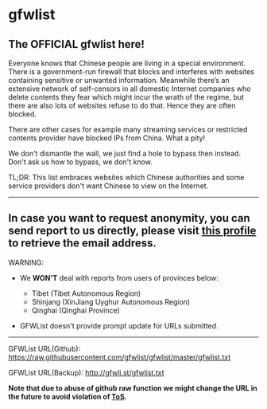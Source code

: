# gfwlist
## The OFFICIAL gfwlist here!

Everyone knows that Chinese people are living in a special environment. There is a government-run firewall that blocks and interferes with websites containing sensitive or unwanted information. Meanwhile there’s an extensive network of self-censors in all domestic Internet companies who delete contents they fear which might incur the wrath of the regime, but there are also lots of websites refuse to do that. Hence they are often blocked.

There are other cases for example many streaming services or restricted contents provider have blocked IPs from China. What a pity!

We don't dismantle the wall, we just find a hole to bypass then instead. Don't ask us how to bypass, we don't know.

TL;DR: This list embraces websites which Chinese authorities and some service providers don't want Chinese to view on the Internet.

---

## In case you want to request anonymity, you can send report to us directly, please visit [this profile](https://github.com/gfwlist) to retrieve the email address.

WARNING:

* We **WON'T** deal with reports from users of provinces below:

  - Tibet (Tibet Autonomous Region)
  - Shinjang (XinJiang Uyghur Autonomous Region)
  - Qinghai (Qinghai Province)

* GFWList doesn't provide prompt update for URLs submitted.

---

GFWList URL(Github): https://raw.githubusercontent.com/gfwlist/gfwlist/master/gfwlist.txt

GFWList URL(Backup): http://gfwli.st/gfwlist.txt

**Note that due to abuse of github raw function we might change the URL in the future to avoid violation of [ToS](https://github.com/site/terms).**
